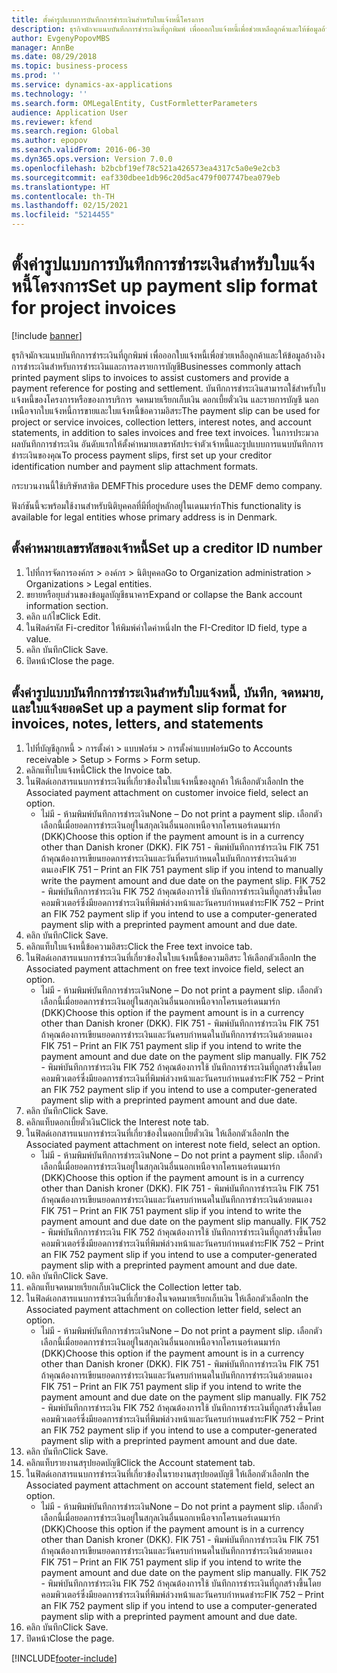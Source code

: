 ```yaml
---
title: ตั้งค่ารูปแบบการบันทึกการชำระเงินสำหรับใบแจ้งหนี้โครงการ
description: ธุรกิจมักจะแนบบันทึกการชำระเงินที่ถูกพิมพ์ เพื่อออกใบแจ้งหนี้เพื่อช่วยเหลือลูกค้าและให้ข้อมูลอ้างอิงการชำระเงินสำหรับการชำระเงินและการลงรายการบัญชี
author: EvgenyPopovMBS
manager: AnnBe
ms.date: 08/29/2018
ms.topic: business-process
ms.prod: ''
ms.service: dynamics-ax-applications
ms.technology: ''
ms.search.form: OMLegalEntity, CustFormletterParameters
audience: Application User
ms.reviewer: kfend
ms.search.region: Global
ms.author: epopov
ms.search.validFrom: 2016-06-30
ms.dyn365.ops.version: Version 7.0.0
ms.openlocfilehash: b2bcbf19ef78c521a426573ea4317c5a0e9e2cb3
ms.sourcegitcommit: eaf330dbee1db96c20d5ac479f007747bea079eb
ms.translationtype: HT
ms.contentlocale: th-TH
ms.lasthandoff: 02/15/2021
ms.locfileid: "5214455"
---
```

# <a name="set-up-payment-slip-format-for-project-invoices"></a><span data-ttu-id="c6cbe-103">ตั้งค่ารูปแบบการบันทึกการชำระเงินสำหรับใบแจ้งหนี้โครงการ</span><span class="sxs-lookup"><span data-stu-id="c6cbe-103">Set up payment slip format for project invoices</span></span>

[!include [banner](../../includes/banner.md)]

<span data-ttu-id="c6cbe-104">ธุรกิจมักจะแนบบันทึกการชำระเงินที่ถูกพิมพ์ เพื่อออกใบแจ้งหนี้เพื่อช่วยเหลือลูกค้าและให้ข้อมูลอ้างอิงการชำระเงินสำหรับการชำระเงินและการลงรายการบัญชี</span><span class="sxs-lookup"><span data-stu-id="c6cbe-104">Businesses commonly attach printed payment slips to invoices to assist customers and provide a payment reference for posting and settlement.</span></span> <span data-ttu-id="c6cbe-105">บันทึกการชำระเงินสามารถใช้สำหรับใบแจ้งหนี้ของโครงการหรือของการบริการ จดหมายเรียกเก็บเงิน ดอกเบี้ยตั๋วเงิน และรายการบัญชี นอกเหนือจากใบแจ้งหนี้การขายและใบแจ้งหนี้ข้อความอิสระ</span><span class="sxs-lookup"><span data-stu-id="c6cbe-105">The payment slip can be used for project or service invoices, collection letters, interest notes, and account statements, in addition to sales invoices and free text invoices.</span></span> <span data-ttu-id="c6cbe-106">ในการประมวลผลบันทึกการชำระเงิน อันดับแรกให้ตั้งค่าหมายเลขรหัสประจำตัวเจ้าหนี้และรูปแบบการแนบบันทึกการชำระเงินของคุณ</span><span class="sxs-lookup"><span data-stu-id="c6cbe-106">To process payment slips, first set up your creditor identification number and payment slip attachment formats.</span></span>

<span data-ttu-id="c6cbe-107">กระบวนงานนี้ใช้บริษัทสาธิต DEMF</span><span class="sxs-lookup"><span data-stu-id="c6cbe-107">This procedure uses the DEMF demo company.</span></span> 

<span data-ttu-id="c6cbe-108">ฟังก์ชันนี้จะพร้อมใช้งานสำหรับนิติบุคคลที่มีที่อยู่หลักอยู่ในเดนมาร์ก</span><span class="sxs-lookup"><span data-stu-id="c6cbe-108">This functionality is available for legal entities whose primary address is in Denmark.</span></span>


## <a name="set-up-a-creditor-id-number"></a><span data-ttu-id="c6cbe-109">ตั้งค่าหมายเลขรหัสของเจ้าหนี้</span><span class="sxs-lookup"><span data-stu-id="c6cbe-109">Set up a creditor ID number</span></span>
1. <span data-ttu-id="c6cbe-110">ไปที่การจัดการองค์กร > องค์กร > นิติบุคคล</span><span class="sxs-lookup"><span data-stu-id="c6cbe-110">Go to Organization administration > Organizations > Legal entities.</span></span>
2. <span data-ttu-id="c6cbe-111">ขยายหรือยุบส่วนของข้อมูลบัญชีธนาคาร</span><span class="sxs-lookup"><span data-stu-id="c6cbe-111">Expand or collapse the Bank account information section.</span></span>
3. <span data-ttu-id="c6cbe-112">คลิก แก้ไข</span><span class="sxs-lookup"><span data-stu-id="c6cbe-112">Click Edit.</span></span>
4. <span data-ttu-id="c6cbe-113">ในฟิลด์รหัส Fi-creditor ให้พิมพ์ค่าใดค่าหนึ่ง</span><span class="sxs-lookup"><span data-stu-id="c6cbe-113">In the FI-Creditor ID field, type a value.</span></span>
5. <span data-ttu-id="c6cbe-114">คลิก บันทึก</span><span class="sxs-lookup"><span data-stu-id="c6cbe-114">Click Save.</span></span>
6. <span data-ttu-id="c6cbe-115">ปิดหน้า</span><span class="sxs-lookup"><span data-stu-id="c6cbe-115">Close the page.</span></span>

## <a name="set-up-a-payment-slip-format-for-invoices-notes-letters-and-statements"></a><span data-ttu-id="c6cbe-116">ตั้งค่ารูปแบบบันทึกการชำระเงินสำหรับใบแจ้งหนี้, บันทึก, จดหมาย, และใบแจ้งยอด</span><span class="sxs-lookup"><span data-stu-id="c6cbe-116">Set up a payment slip format for invoices, notes, letters, and statements</span></span>
1. <span data-ttu-id="c6cbe-117">ไปที่บัญชีลูกหนี้ > การตั้งค่า > แบบฟอร์ม > การตั้งค่าแบบฟอร์ม</span><span class="sxs-lookup"><span data-stu-id="c6cbe-117">Go to Accounts receivable > Setup > Forms > Form setup.</span></span>
2. <span data-ttu-id="c6cbe-118">คลิกแท็บใบแจ้งหนี้</span><span class="sxs-lookup"><span data-stu-id="c6cbe-118">Click the Invoice tab.</span></span>
3. <span data-ttu-id="c6cbe-119">ในฟิลด์เอกสารแนบการชำระเงินที่เกี่ยวข้องในใบแจ้งหนี้ของลูกค้า ให้เลือกตัวเลือก</span><span class="sxs-lookup"><span data-stu-id="c6cbe-119">In the Associated payment attachment on customer invoice field, select an option.</span></span>
    * <span data-ttu-id="c6cbe-120">ไม่มี - ห้ามพิมพ์บันทึกการชำระเงิน</span><span class="sxs-lookup"><span data-stu-id="c6cbe-120">None – Do not print a payment slip.</span></span> <span data-ttu-id="c6cbe-121">เลือกตัวเลือกนี้เมื่อยอดการชำระเงินอยู่ในสกุลเงินอื่นนอกเหนือจากโครเนอร์เดนมาร์ก (DKK)</span><span class="sxs-lookup"><span data-stu-id="c6cbe-121">Choose this option if the payment amount is in a currency other than Danish kroner (DKK).</span></span>   <span data-ttu-id="c6cbe-122">FIK 751 - พิมพ์บันทึกการชำระเงิน FIK 751 ถ้าคุณต้องการเขียนยอดการชำระเงินและวันที่ครบกำหนดในบันทึกการชำระเงินด้วยตนเอง</span><span class="sxs-lookup"><span data-stu-id="c6cbe-122">FIK 751 – Print an FIK 751 payment slip if you intend to manually write the payment amount and due date on the payment slip.</span></span>   <span data-ttu-id="c6cbe-123">FIK 752 - พิมพ์บันทึกการชำระเงิน FIK 752 ถ้าคุณต้องการใช้ บันทึกการชำระเงินที่ถูกสร้างขึ้นโดยคอมพิวเตอร์ซึ่งมียอดการชำระเงินที่พิมพ์ล่วงหน้าและวันครบกำหนดชำระ</span><span class="sxs-lookup"><span data-stu-id="c6cbe-123">FIK 752 – Print an FIK 752 payment slip if you intend to use a computer-generated payment slip with a preprinted payment amount and due date.</span></span>  
4. <span data-ttu-id="c6cbe-124">คลิก บันทึก</span><span class="sxs-lookup"><span data-stu-id="c6cbe-124">Click Save.</span></span>
5. <span data-ttu-id="c6cbe-125">คลิกแท็บใบแจ้งหนี้ข้อความอิสระ</span><span class="sxs-lookup"><span data-stu-id="c6cbe-125">Click the Free text invoice tab.</span></span>
6. <span data-ttu-id="c6cbe-126">ในฟิลด์เอกสารแนบการชำระเงินที่เกี่ยวข้องในใบแจ้งหนี้ข้อความอิสระ ให้เลือกตัวเลือก</span><span class="sxs-lookup"><span data-stu-id="c6cbe-126">In the Associated payment attachment on free text invoice field, select an option.</span></span>
    * <span data-ttu-id="c6cbe-127">ไม่มี - ห้ามพิมพ์บันทึกการชำระเงิน</span><span class="sxs-lookup"><span data-stu-id="c6cbe-127">None – Do not print a payment slip.</span></span> <span data-ttu-id="c6cbe-128">เลือกตัวเลือกนี้เมื่อยอดการชำระเงินอยู่ในสกุลเงินอื่นนอกเหนือจากโครเนอร์เดนมาร์ก (DKK)</span><span class="sxs-lookup"><span data-stu-id="c6cbe-128">Choose this option if the payment amount is in a currency other than Danish kroner (DKK).</span></span>   <span data-ttu-id="c6cbe-129">FIK 751 - พิมพ์บันทึกการชำระเงิน FIK 751 ถ้าคุณต้องการเขียนยอดการชำระเงินและวันครบกำหนดในบันทึกการชำระเงินด้วยตนเอง </span><span class="sxs-lookup"><span data-stu-id="c6cbe-129">FIK 751 – Print an FIK 751 payment slip if you intend to write the payment amount and due date on the payment slip manually.</span></span>   <span data-ttu-id="c6cbe-130">FIK 752 - พิมพ์บันทึกการชำระเงิน FIK 752 ถ้าคุณต้องการใช้ บันทึกการชำระเงินที่ถูกสร้างขึ้นโดยคอมพิวเตอร์ซึ่งมียอดการชำระเงินที่พิมพ์ล่วงหน้าและวันครบกำหนดชำระ</span><span class="sxs-lookup"><span data-stu-id="c6cbe-130">FIK 752 – Print an FIK 752 payment slip if you intend to use a computer-generated payment slip with a preprinted payment amount and due date.</span></span>  
7. <span data-ttu-id="c6cbe-131">คลิก บันทึก</span><span class="sxs-lookup"><span data-stu-id="c6cbe-131">Click Save.</span></span>
8. <span data-ttu-id="c6cbe-132">คลิกแท็บดอกเบี้ยตั๋วเงิน</span><span class="sxs-lookup"><span data-stu-id="c6cbe-132">Click the Interest note tab.</span></span>
9. <span data-ttu-id="c6cbe-133">ในฟิลด์เอกสารแนบการชำระเงินที่เกี่ยวข้องในดอกเบี้ยตั๋วเงิน ให้เลือกตัวเลือก</span><span class="sxs-lookup"><span data-stu-id="c6cbe-133">In the Associated payment attachment on interest note field, select an option.</span></span>
    * <span data-ttu-id="c6cbe-134">ไม่มี - ห้ามพิมพ์บันทึกการชำระเงิน</span><span class="sxs-lookup"><span data-stu-id="c6cbe-134">None – Do not print a payment slip.</span></span> <span data-ttu-id="c6cbe-135">เลือกตัวเลือกนี้เมื่อยอดการชำระเงินอยู่ในสกุลเงินอื่นนอกเหนือจากโครเนอร์เดนมาร์ก (DKK)</span><span class="sxs-lookup"><span data-stu-id="c6cbe-135">Choose this option if the payment amount is in a currency other than Danish kroner (DKK).</span></span>   <span data-ttu-id="c6cbe-136">FIK 751 - พิมพ์บันทึกการชำระเงิน FIK 751 ถ้าคุณต้องการเขียนยอดการชำระเงินและวันครบกำหนดในบันทึกการชำระเงินด้วยตนเอง </span><span class="sxs-lookup"><span data-stu-id="c6cbe-136">FIK 751 – Print an FIK 751 payment slip if you intend to write the payment amount and due date on the payment slip manually.</span></span>   <span data-ttu-id="c6cbe-137">FIK 752 - พิมพ์บันทึกการชำระเงิน FIK 752 ถ้าคุณต้องการใช้ บันทึกการชำระเงินที่ถูกสร้างขึ้นโดยคอมพิวเตอร์ซึ่งมียอดการชำระเงินที่พิมพ์ล่วงหน้าและวันครบกำหนดชำระ</span><span class="sxs-lookup"><span data-stu-id="c6cbe-137">FIK 752 – Print an FIK 752 payment slip if you intend to use a computer-generated payment slip with a preprinted payment amount and due date.</span></span>  
10. <span data-ttu-id="c6cbe-138">คลิก บันทึก</span><span class="sxs-lookup"><span data-stu-id="c6cbe-138">Click Save.</span></span>
11. <span data-ttu-id="c6cbe-139">คลิกแท็บจดหมายเรียกเก็บเงิน</span><span class="sxs-lookup"><span data-stu-id="c6cbe-139">Click the Collection letter tab.</span></span>
12. <span data-ttu-id="c6cbe-140">ในฟิลด์เอกสารแนบการชำระเงินที่เกี่ยวข้องในจดหมายเรียกเก็บเงิน ให้เลือกตัวเลือก</span><span class="sxs-lookup"><span data-stu-id="c6cbe-140">In the Associated payment attachment on collection letter field, select an option.</span></span>
    * <span data-ttu-id="c6cbe-141">ไม่มี - ห้ามพิมพ์บันทึกการชำระเงิน</span><span class="sxs-lookup"><span data-stu-id="c6cbe-141">None – Do not print a payment slip.</span></span> <span data-ttu-id="c6cbe-142">เลือกตัวเลือกนี้เมื่อยอดการชำระเงินอยู่ในสกุลเงินอื่นนอกเหนือจากโครเนอร์เดนมาร์ก (DKK)</span><span class="sxs-lookup"><span data-stu-id="c6cbe-142">Choose this option if the payment amount is in a currency other than Danish kroner (DKK).</span></span>   <span data-ttu-id="c6cbe-143">FIK 751 - พิมพ์บันทึกการชำระเงิน FIK 751 ถ้าคุณต้องการเขียนยอดการชำระเงินและวันครบกำหนดในบันทึกการชำระเงินด้วยตนเอง </span><span class="sxs-lookup"><span data-stu-id="c6cbe-143">FIK 751 – Print an FIK 751 payment slip if you intend to write the payment amount and due date on the payment slip manually.</span></span>   <span data-ttu-id="c6cbe-144">FIK 752 - พิมพ์บันทึกการชำระเงิน FIK 752 ถ้าคุณต้องการใช้ บันทึกการชำระเงินที่ถูกสร้างขึ้นโดยคอมพิวเตอร์ซึ่งมียอดการชำระเงินที่พิมพ์ล่วงหน้าและวันครบกำหนดชำระ</span><span class="sxs-lookup"><span data-stu-id="c6cbe-144">FIK 752 – Print an FIK 752 payment slip if you intend to use a computer-generated payment slip with a preprinted payment amount and due date.</span></span>  
13. <span data-ttu-id="c6cbe-145">คลิก บันทึก</span><span class="sxs-lookup"><span data-stu-id="c6cbe-145">Click Save.</span></span>
14. <span data-ttu-id="c6cbe-146">คลิกแท็บรายงานสรุปยอดบัญชี</span><span class="sxs-lookup"><span data-stu-id="c6cbe-146">Click the Account statement tab.</span></span>
15. <span data-ttu-id="c6cbe-147">ในฟิลด์เอกสารแนบการชำระเงินที่เกี่ยวข้องในรายงานสรุปยอดบัญชี ให้เลือกตัวเลือก</span><span class="sxs-lookup"><span data-stu-id="c6cbe-147">In the Associated payment attachment on account statement field, select an option.</span></span>
    * <span data-ttu-id="c6cbe-148">ไม่มี - ห้ามพิมพ์บันทึกการชำระเงิน</span><span class="sxs-lookup"><span data-stu-id="c6cbe-148">None – Do not print a payment slip.</span></span> <span data-ttu-id="c6cbe-149">เลือกตัวเลือกนี้เมื่อยอดการชำระเงินอยู่ในสกุลเงินอื่นนอกเหนือจากโครเนอร์เดนมาร์ก (DKK)</span><span class="sxs-lookup"><span data-stu-id="c6cbe-149">Choose this option if the payment amount is in a currency other than Danish kroner (DKK).</span></span>   <span data-ttu-id="c6cbe-150">FIK 751 - พิมพ์บันทึกการชำระเงิน FIK 751 ถ้าคุณต้องการเขียนยอดการชำระเงินและวันครบกำหนดในบันทึกการชำระเงินด้วยตนเอง </span><span class="sxs-lookup"><span data-stu-id="c6cbe-150">FIK 751 – Print an FIK 751 payment slip if you intend to write the payment amount and due date on the payment slip manually.</span></span>   <span data-ttu-id="c6cbe-151">FIK 752 - พิมพ์บันทึกการชำระเงิน FIK 752 ถ้าคุณต้องการใช้ บันทึกการชำระเงินที่ถูกสร้างขึ้นโดยคอมพิวเตอร์ซึ่งมียอดการชำระเงินที่พิมพ์ล่วงหน้าและวันครบกำหนดชำระ</span><span class="sxs-lookup"><span data-stu-id="c6cbe-151">FIK 752 – Print an FIK 752 payment slip if you intend to use a computer-generated payment slip with a preprinted payment amount and due date.</span></span>  
16. <span data-ttu-id="c6cbe-152">คลิก บันทึก</span><span class="sxs-lookup"><span data-stu-id="c6cbe-152">Click Save.</span></span>
17. <span data-ttu-id="c6cbe-153">ปิดหน้า</span><span class="sxs-lookup"><span data-stu-id="c6cbe-153">Close the page.</span></span>



[!INCLUDE[footer-include](../../../includes/footer-banner.md)]